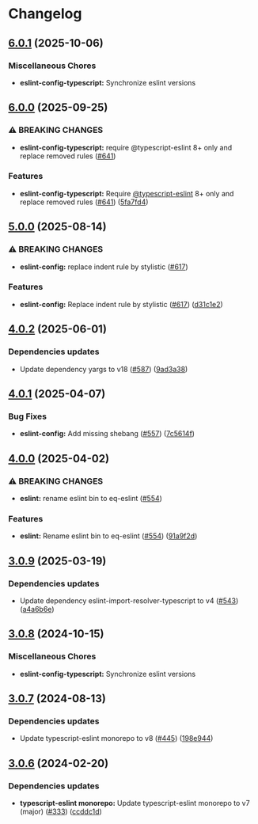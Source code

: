 # Changelog

## [6.0.1](https://github.com/kronostechnologies/standards/compare/eslint-config-typescript@v6.0.0...eslint-config-typescript@v6.0.1) (2025-10-06)


### Miscellaneous Chores

* **eslint-config-typescript:** Synchronize eslint versions

## [6.0.0](https://github.com/kronostechnologies/standards/compare/eslint-config-typescript@v5.0.0...eslint-config-typescript@v6.0.0) (2025-09-25)


### ⚠ BREAKING CHANGES

* **eslint-config-typescript:** require @typescript-eslint 8+ only and replace removed rules ([#641](https://github.com/kronostechnologies/standards/issues/641))

### Features

* **eslint-config-typescript:** Require [@typescript-eslint](https://github.com/typescript-eslint) 8+ only and replace removed rules ([#641](https://github.com/kronostechnologies/standards/issues/641)) ([5fa7fd4](https://github.com/kronostechnologies/standards/commit/5fa7fd4a8b8b26ac0396029dfc0ebe708985580c))

## [5.0.0](https://github.com/kronostechnologies/standards/compare/eslint-config-typescript@v4.0.2...eslint-config-typescript@v5.0.0) (2025-08-14)


### ⚠ BREAKING CHANGES

* **eslint-config:** replace indent rule by stylistic ([#617](https://github.com/kronostechnologies/standards/issues/617))

### Features

* **eslint-config:** Replace indent rule by stylistic ([#617](https://github.com/kronostechnologies/standards/issues/617)) ([d31c1e2](https://github.com/kronostechnologies/standards/commit/d31c1e2af2239a939d061b77aed04911c1643daf))

## [4.0.2](https://github.com/kronostechnologies/standards/compare/eslint-config-typescript@v4.0.1...eslint-config-typescript@v4.0.2) (2025-06-01)


### Dependencies updates

* Update dependency yargs to v18 ([#587](https://github.com/kronostechnologies/standards/issues/587)) ([9ad3a38](https://github.com/kronostechnologies/standards/commit/9ad3a38909970d3774fb7e8a31591c6b8fe2f109))

## [4.0.1](https://github.com/kronostechnologies/standards/compare/eslint-config-typescript@v4.0.0...eslint-config-typescript@v4.0.1) (2025-04-07)


### Bug Fixes

* **eslint-config:** Add missing shebang ([#557](https://github.com/kronostechnologies/standards/issues/557)) ([7c5614f](https://github.com/kronostechnologies/standards/commit/7c5614f8005c566d4356fbfe1a0d4c7da9c4a046))

## [4.0.0](https://github.com/kronostechnologies/standards/compare/eslint-config-typescript@v3.0.9...eslint-config-typescript@v4.0.0) (2025-04-02)


### ⚠ BREAKING CHANGES

* **eslint:** rename eslint bin to eq-eslint ([#554](https://github.com/kronostechnologies/standards/issues/554))

### Features

* **eslint:** Rename eslint bin to eq-eslint ([#554](https://github.com/kronostechnologies/standards/issues/554)) ([91a9f2d](https://github.com/kronostechnologies/standards/commit/91a9f2dc0cc4f0908887bd559fa3a8377dc374f5))

## [3.0.9](https://github.com/kronostechnologies/standards/compare/eslint-config-typescript@v3.0.8...eslint-config-typescript@v3.0.9) (2025-03-19)


### Dependencies updates

* Update dependency eslint-import-resolver-typescript to v4 ([#543](https://github.com/kronostechnologies/standards/issues/543)) ([a4a6b6e](https://github.com/kronostechnologies/standards/commit/a4a6b6e3b19b265e259c19a3bd72944dfe083d1e))

## [3.0.8](https://github.com/kronostechnologies/standards/compare/eslint-config-typescript@v3.0.7...eslint-config-typescript@v3.0.8) (2024-10-15)


### Miscellaneous Chores

* **eslint-config-typescript:** Synchronize eslint versions

## [3.0.7](https://github.com/kronostechnologies/standards/compare/eslint-config-typescript@v3.0.6...eslint-config-typescript@v3.0.7) (2024-08-13)


### Dependencies updates

* Update typescript-eslint monorepo to v8 ([#445](https://github.com/kronostechnologies/standards/issues/445)) ([198e944](https://github.com/kronostechnologies/standards/commit/198e944268168ac797085d5ecc92b97d24800b9b))

## [3.0.6](https://github.com/kronostechnologies/standards/compare/eslint-config-typescript-v3.0.5...eslint-config-typescript@v3.0.6) (2024-02-20)


### Dependencies updates

* **typescript-eslint monorepo:** Update typescript-eslint monorepo to v7 (major) ([#333](https://github.com/kronostechnologies/standards/issues/333)) ([ccddc1d](https://github.com/kronostechnologies/standards/commit/ccddc1d59b9fa44b1290d91b8f48d922df27daa2))
